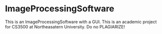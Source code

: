 # ImageProcessingSoftware
This is an ImageProcessingSoftware with a GUI. This is an academic project for CS3500 at Northeasatern University. Do no PLAGIARIZE!
